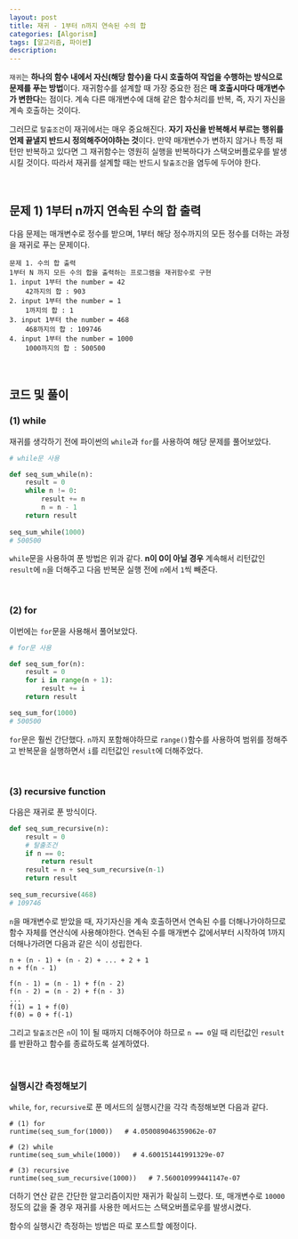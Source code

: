 ```yaml
---
layout: post
title: 재귀 - 1부터 n까지 연속된 수의 합
categories: [Algorism]
tags: [알고리즘, 파이썬]
description: 
---
```


`재귀`는 **하나의 함수 내에서 자신(해당 함수)을 다시 호출하여 작업을 수행하는 방식으로 문제를 푸는 방법**이다. 재귀함수를 설계할 때 가장 중요한 점은 **매 호출시마다 매개변수가 변한다**는 점이다. 계속 다른 매개변수에 대해 같은 함수처리를 반복, 즉, 자기 자신을 계속 호출하는 것이다. 

그러므로 `탈출조건`이 재귀에서는 매우 중요해진다. **자기 자신을 반복해서 부르는 행위를 언제 끝낼지 반드시 정의해주어야하는 것**이다. 만약 매개변수가 변하지 않거나 특정 패턴만 반복하고 있다면 그 재귀함수는 영원히 실행을 반복하다가 스택오버플로우를 발생시킬 것이다. 따라서 재귀를 설계할 때는 반드시 `탈출조건`을 염두에 두어야 한다.

<br>

## 문제 1) 1부터 n까지 연속된 수의 합 출력

다음 문제는 매개변수로 정수를 받으며, 1부터 해당 정수까지의 모든 정수를 더하는 과정을 재귀로 푸는 문제이다.

```
문제 1. 수의 합 출력
1부터 N 까지 모든 수의 합을 출력하는 프로그램을 재귀함수로 구현
1. input 1부터 the number = 42 
    42까지의 합 : 903
2. input 1부터 the number = 1
    1까지의 합 : 1
3. input 1부터 the number = 468 
    468까지의 합 : 109746
4. input 1부터 the number = 1000 
    1000까지의 합 : 500500
```

<br>


## 코드 및 풀이

### (1) while

재귀를 생각하기 전에 파이썬의 `while`과 `for`를 사용하여 해당 문제를 풀어보았다.

```python
# while문 사용

def seq_sum_while(n):
    result = 0
    while n != 0:
        result += n
        n = n - 1
    return result
    
seq_sum_while(1000)
# 500500
```

`while`문을 사용하여 푼 방법은 위과 같다. **n이 0이 아닐 경우** 계속해서 리턴값인 `result`에 `n`을 더해주고 다음 반복문 실행 전에 `n`에서 `1`씩 빼준다. 

<br>

### (2) for

이번에는 `for`문을 사용해서 풀어보았다. 

```python
# for문 사용

def seq_sum_for(n):
	result = 0
    for i in range(n + 1):
        result += i
    return result

seq_sum_for(1000)
# 500500
```

`for`문은 훨씬 간단했다. `n`까지 포함해야하므로 `range()`함수를 사용하여 범위를 정해주고 반복문을 실행하면서 `i`를 리턴값인 `result`에 더해주었다. 

<br>

### (3) recursive function

다음은 재귀로 푼 방식이다. 

```python
def seq_sum_recursive(n):
    result = 0
    # 탈출조건
    if n == 0:
        return result
    result = n + seq_sum_recursive(n-1)
    return result
    
seq_sum_recursive(468)
# 109746
```

`n`을 매개변수로 받았을 때, 자기자신을 계속 호출하면서 연속된 수를 더해나가야하므로 함수 자체를 연산식에 사용해야한다. 연속된 수를 매개변수 값에서부터 시작하여 1까지 더해나가려면 다음과 같은 식이 성립한다.

```
n + (n - 1) + (n - 2) + ... + 2 + 1
n + f(n - 1)

f(n - 1) = (n - 1) + f(n - 2)
f(n - 2) = (n - 2) + f(n - 3)
...
f(1) = 1 + f(0)
f(0) = 0 + f(-1)
``` 

그리고 `탈출조건`은 `n`이 1이 될 때까지 더해주어야 하므로 `n == 0`일 때 리턴값인 `result`를 반환하고 함수를 종료하도록 설계하였다. 

<br>

### 실행시간 측정해보기

`while`, `for`, `recursive`로 푼 메서드의 실행시간을 각각 측정해보면 다음과 같다.

```
# (1) for
runtime(seq_sum_for(1000))   # 4.050089046359062e-07

# (2) while
runtime(seq_sum_while(1000))   # 4.600151441991329e-07 

# (3) recursive
runtime(seq_sum_recursive(1000))   # 7.560010999441147e-07
```

더하기 연산 같은 간단한 알고리즘이지만 재귀가 확실히 느렸다. 또, 매개변수로 `10000` 정도의 값을 줄 경우 재귀를 사용한 메서드는 스택오버플로우를 발생시켰다. 

함수의 실행시간 측정하는 방법은 따로 포스트할 예정이다.

<br>
